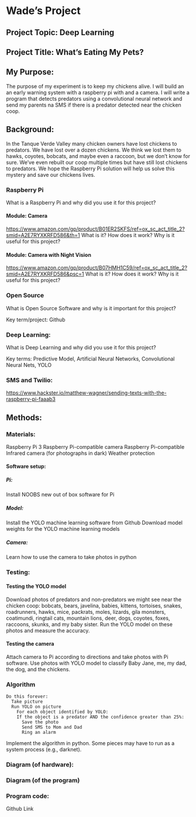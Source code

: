 
# Wade’s Project
## Project Topic: Deep Learning

## Project Title: What’s Eating My Pets?

## My Purpose: 
The purpose of my experiment is to keep my chickens alive. I will build an an early warning system with a raspberry pi with and a camera.  I will write a program that detects predators using a convolutional neural network and send my parents na SMS if there is a predator detected near the chicken coop. 

## Background: 
In the Tanque Verde Valley many chicken owners have lost chickens to predators. We have lost over a dozen chickens. We think we lost them to hawks, coyotes, bobcats, and maybe even a raccoon, but we don’t know for sure. We’ve even rebuilt our coop multiple times but have still lost chickens to predators. We hope the Raspberry Pi solution will help us solve this mystery and save our chickens lives. 

### Raspberry Pi
What is a Raspberry Pi and why did you use it for this project?

#### Module: Camera 
https://www.amazon.com/gp/product/B01ER2SKFS/ref=ox_sc_act_title_2?smid=A2E7RYXKRFD586&th=1 
What is it? How does it work? Why is it useful for this project?

#### Module: Camera with Night Vision
https://www.amazon.com/gp/product/B07HMH1C59/ref=ox_sc_act_title_2?smid=A2E7RYXKRFD586&psc=1 
What is it? How does it work? Why is it useful for this project?

### Open Source 
What is Open Source Software and why is it important for this project?

Key term/project: Github

### Deep Learning:
What is Deep Learning and why did you use it for this project?

Key terms: Predictive Model, Artificial Neural Networks, Convolutional Neural Nets, YOLO

### SMS and Twilio:
https://www.hackster.io/matthew-wagner/sending-texts-with-the-raspberry-pi-faaab3 


## Methods:
### Materials:
Raspberry Pi 3
Raspberry Pi-compatible camera
Raspberry Pi-compatible Infrared camera (for photographs in dark)
Weather protection
#### Software setup:
##### Pi:
Install NOOBS new out of box software for Pi
##### Model:
Install the YOLO machine learning software from Github
Download model weights for the YOLO machine learning models
##### Camera:
Learn how to use the camera to take photos in python

### Testing:
#### Testing the YOLO model
Download photos of predators and non-predators we might see near the chicken coop: bobcats, bears, javelina, babies, kittens, tortoises, snakes, roadrunners, hawks, mice, packrats, moles, lizards, gila monsters, coatimundi, ringtail cats, mountain lions, deer, dogs, coyotes, foxes, raccoons, skunks, and my baby sister. Run the YOLO model on these photos and measure the accuracy. 

#### Testing the camera
Attach camera to Pi according to directions and take photos with Pi software. Use photos with YOLO model to classify Baby Jane, me, my dad, the dog, and the chickens.

### Algorithm
```
Do this forever:
  Take picture
  Run YOLO on picture
    For each object identified by YOLO:
    If the object is a predator AND the confidence greater than 25%:
      Save the photo
      Send SMS to Mom and Dad
      Ring an alarm
```
Implement the algorithm in python. Some pieces may have to run as a system process (e.g., darknet).
 
### Diagram (of hardware): 

### Diagram (of the program)

### Program code:
Github Link
